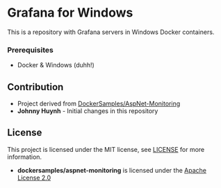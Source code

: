 # Grafana for Windows

This is a repository with Grafana servers in Windows Docker containers.

### Prerequisites

- Docker & Windows (duhh!)

## Contribution

- Project derived from [DockerSamples/AspNet-Monitoring](https://github.com/dockersamples/aspnet-monitoring)
- **Johnny Huynh** - Initial changes in this repository

## License

This project is licensed under the MIT license, see [LICENSE](https://github.com/johnnyhuy/grafana-windows/blob/master/LICENSE) for more information.

- **dockersamples/aspnet-monitoring** is licensed under the [Apache License 2.0](https://github.com/dockersamples/aspnet-monitoring/blob/master/LICENSE)
